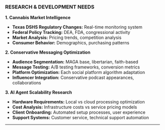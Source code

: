 ### RESEARCH & DEVELOPMENT NEEDS

**1. Cannabis Market Intelligence**

- **Texas DSHS Regulatory Changes:** Real-time monitoring system
- **Federal Policy Tracking:** DEA, FDA, congressional activity
- **Market Analysis:** Pricing trends, competition analysis
- **Consumer Behavior:** Demographics, purchasing patterns

**2. Conservative Messaging Optimization**

- **Audience Segmentation:** MAGA base, libertarian, faith-based
- **Message Testing:** A/B testing frameworks, conversion metrics
- **Platform Optimization:** Each social platform algorithm adaptation
- **Influencer Integration:** Conservative podcast appearances, collaborations

**3. AI Agent Scalability Research**

- **Hardware Requirements:** Local vs cloud processing optimization
- **Cost Analysis:** Infrastructure costs vs service pricing models
- **Client Onboarding:** Automated setup processes, user experience
- **Support Systems:** Customer service, technical support automation

---
